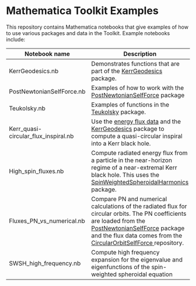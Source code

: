 # Mathematica Toolkit Examples

This repository contains Mathematica notebooks that give examples of how to use various packages and data in the Toolkit. Example notebooks include:


| Notebook name                         | Description																										
|---------------------------------------|-----------------------------------------------------------------------------------------------------------------------|
| KerrGeodesics.nb						| Demonstrates functions that are part of the [KerrGeodesics](http://bhptoolkit.org/KerrGeodesics/) package.							    |
| PostNewtonianSelfForce.nb				| Examples of how to work with the [PostNewtonianSelfForce](https://github.com/BlackHolePerturbationToolkit/PostNewtonianSelfForce) package |
| Teukolsky.nb							| Examples of functions in the [Teukolsky](https://github.com/BlackHolePerturbationToolkit/Teukolsky) package.					    	  |
| Kerr_quasi-circular_flux_inspiral.nb  | Use the [energy flux data](https://github.com/BlackHolePerturbationToolkit/CircularOrbitSelfForceData) and the [KerrGeodesics](http://bhptoolkit.org/KerrGeodesics/) package to compute a quasi-circular inspiral into a Kerr black hole. |
| High_spin_fluxes.nb					| Compute radiated energy flux from a particle in the near-horizon regime of a near-extremal Kerr black hole. This uses the [SpinWeightedSpheroidalHarmonics](http://bhptoolkit.org/SpinWeightedSpheroidalHarmonics/) package.		   |
| Fluxes_PN_vs_numerical.nb     		| Compare PN and numerical calculations of the radiated flux for circular orbits. The PN coefficients are loaded from the [PostNewtonianSelfForce](https://github.com/BlackHolePerturbationToolkit/PostNewtonianSelfForce) package and the flux data comes from the [CircularOrbitSelfForce ](https://github.com/BlackHolePerturbationToolkit/CircularOrbitSelfForceData) repository. |
| SWSH_high_frequency.nb                | Compute high frequency expansion for the eigenvalue and eigenfunctions of the spin-weighted spheroidal equation |
